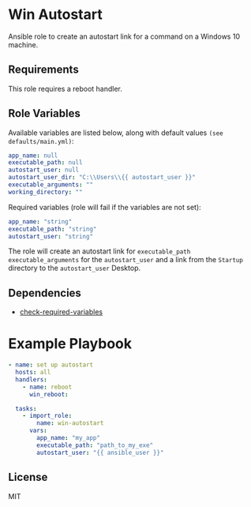 # Win Autostart
Ansible role to create an autostart link for a command on a Windows 10 machine.

## Requirements
This role requires a reboot handler.

## Role Variables
Available variables are listed below, along with default values `(see defaults/main.yml)`:
```yaml
app_name: null
executable_path: null
autostart_user: null
autostart_user_dir: "C:\\Users\\{{ autostart_user }}"
executable_arguments: ""
working_directory: ""
```

Required variables (role will fail if the variables are not set):
```yaml
app_name: "string"
executable_path: "string"
autostart_user: "string"
```

The role will create an autostart link for `executable_path executable_arguments` for the `autostart_user` and a link from the `Startup` directory to the `autostart_user` Desktop.

## Dependencies
* [check-required-variables](https://github.com/artcom/ansible-role-check-required-variables)

# Example Playbook
```yaml
- name: set up autostart
  hosts: all
  handlers:
    - name: reboot
      win_reboot:

  tasks:
    - import_role:
        name: win-autostart
      vars:
        app_name: "my_app"
        executable_path: "path_to_my_exe"
        autostart_user: "{{ ansible_user }}"
```

## License
MIT
